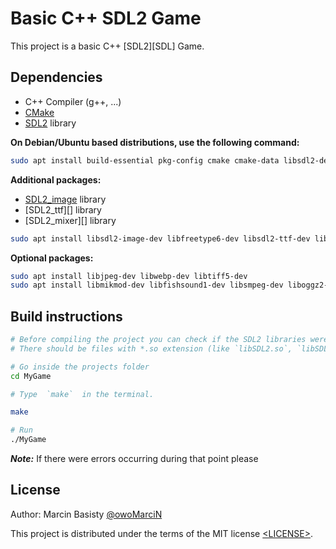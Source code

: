 # Basic C++ SDL2 Game

This project is a basic C++ [SDL2][SDL] Game.

## Dependencies

- C++ Compiler (g++, ...)
- [CMake](https://cmake.org/)
- [SDL2](https://www.libsdl.org/) library

**On Debian/Ubuntu based distributions, use the following command:**

```sh
sudo apt install build-essential pkg-config cmake cmake-data libsdl2-dev
```

**Additional packages:**

- [SDL2_image](https://github.com/libsdl-org/SDL_image) library
- [SDL2_ttf][] library
- [SDL2_mixer][] library

```sh
sudo apt install libsdl2-image-dev libfreetype6-dev libsdl2-ttf-dev libsdl2-mixer-dev
```

**Optional packages:**

```sh
sudo apt install libjpeg-dev libwebp-dev libtiff5-dev
sudo apt install libmikmod-dev libfishsound1-dev libsmpeg-dev liboggz2-dev libflac-dev libfluidsynth-dev
```

## Build instructions

```sh
# Before compiling the project you can check if the SDL2 libraries were correctly installed in /usr/local/lib
# There should be files with *.so extension (like `libSDL2.so`, `libSDL2_image.so`, ...)

# Go inside the projects folder
cd MyGame

# Type  `make`  in the terminal. 

make

# Run
./MyGame
```

***Note:*** If there were errors occurring during that point please

## License

Author: Marcin Basisty [@owoMarciN](https://gitlab.com/owoMarciN)

This project is distributed under the terms of the MIT license
[&lt;LICENSE&gt;](LICENSE).
